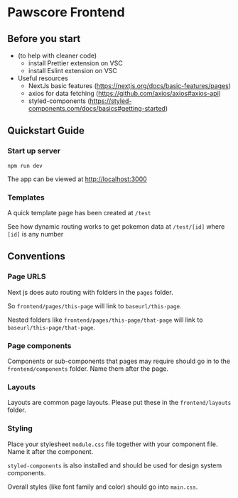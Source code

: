# Pawscore Frontend

## Before you start

-   (to help with cleaner code)
    -   install Prettier extension on VSC
    -   install Eslint extension on VSC
-   Useful resources
    -   NextJs basic features (<https://nextjs.org/docs/basic-features/pages>)
    -   axios for data fetching (<https://github.com/axios/axios#axios-api>)
    -   styled-components (<https://styled-components.com/docs/basics#getting-started>)

## Quickstart Guide

### Start up server

    npm run dev

The app can be viewed at <http://localhost:3000>

### Templates

A quick template page has been created at `/test`

See how dynamic routing works to get pokemon data at `/test/[id]` where `[id]` is any number

## Conventions

### Page URLS

Next js does auto routing with folders in the `pages` folder.

So `frontend/pages/this-page` will link to `baseurl/this-page`.

Nested folders like `frontend/pages/this-page/that-page` will link to `baseurl/this-page/that-page`.

### Page components

Components or sub-components that pages may require should go in to the `frontend/components` folder. Name them after the page.

### Layouts

Layouts are common page layouts. Please put these in the `frontend/layouts` folder.

### Styling

Place your stylesheet `module.css` file together with your component file. Name it after the component.

`styled-components` is also installed and should be used for design system components.

Overall styles (like font family and color) should go into `main.css`.
